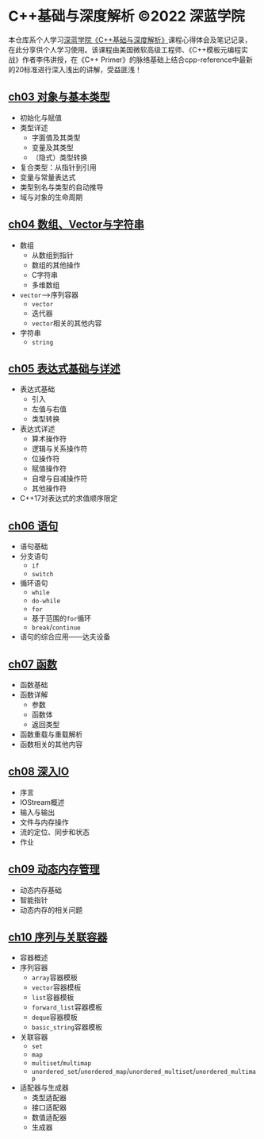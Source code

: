 # C++基础与深度解析 ©2022 深蓝学院
本仓库系个人学习[深蓝学院《C++基础与深度解析》](https://www.shenlanxueyuan.com/course/463)课程心得体会及笔记记录，在此分享供个人学习使用。该课程由美国微软高级工程师、《C++模板元编程实战》作者李伟讲授，在《C++ Primer》的脉络基础上结合cpp-reference中最新的20标准进行深入浅出的讲解，受益匪浅！

## [ch03 对象与基本类型](./doc/ch03_对象与基本类型.md)

- 初始化与赋值
- 类型详述
  - 字面值及其类型
  - 变量及其类型
  - （隐式）类型转换
- 复合类型：从指针到引用
- 变量与常量表达式
- 类型别名与类型的自动推导
- 域与对象的生命周期

## [ch04 数组、Vector与字符串](./doc/ch04_数组Vector与字符串.md)

- 数组
  - 从数组到指针
  - 数组的其他操作
  - C字符串
  - 多维数组
- `vector`——>序列容器
  - `vector`
  - 迭代器
  - `vector`相关的其他内容
- 字符串
  - `string`

## [ch05 表达式基础与详述](./doc/ch05_表达式基础与详述.md)

- 表达式基础
  - 引入
  - 左值与右值
  - 类型转换
- 表达式详述
  - 算术操作符
  - 逻辑与关系操作符
  - 位操作符
  - 赋值操作符
  - 自增与自减操作符
  - 其他操作符
- C++17对表达式的求值顺序限定

## [ch06 语句](./doc/ch06_语句.md)

- 语句基础
- 分支语句
  - `if`
  - `switch`
- 循环语句
  - `while`
  - `do-while`
  - `for`
  - 基于范围的`for`循环
  - `break`/`continue`
- 语句的综合应用——达夫设备

## [ch07 函数](./doc/ch07_函数.md)

- 函数基础
- 函数详解
  - 参数
  - 函数体
  - 返回类型
- 函数重载与重载解析
- 函数相关的其他内容

## [ch08 深入IO](./doc/ch08_深入IO.md)

- 序言
- IOStream概述
- 输入与输出
- 文件与内存操作
- 流的定位、同步和状态
- 作业

## [ch09 动态内存管理](./doc/ch09_动态内存管理.md)

- 动态内存基础
- 智能指针
- 动态内存的相关问题

## [ch10 序列与关联容器](./doc/ch10_序列与关联容器.md)

- 容器概述
- 序列容器
  - `array`容器模板
  - `vector`容器模板
  - `list`容器模板
  - `forward_list`容器模板
  - `deque`容器模板
  - `basic_string`容器模板
- 关联容器
  - `set`
  - `map`
  - `multiset`/`multimap`
  - `unordered_set`/`unordered_map`/`unordered_multiset`/`unordered_multimap`
- 适配器与生成器
  - 类型适配器
  - 接口适配器
  - 数值适配器
  - 生成器

